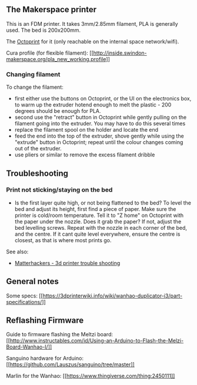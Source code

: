 ## The Makerspace printer

This is an FDM printer. It takes 3mm/2.85mm filament, PLA is generally used. The bed is 200x200mm.

The [Octoprint](http://192.168.1.12/) for it (only reachable on the internal space network/wifi).

Cura profile (for flexible filament): [[http://inside.swindon-makerspace.org/pla_new_working.profile]]

### Changing filament

To change the filament:
- first either use the buttons on Octoprint, or the UI on the electronics box, to warm up the extruder hotend enough to melt the plastic - 200 degrees should be enough for PLA.
- second use the "retract" button in Octoprint while gently pulling on the filament going into the extruder. You may have to do this several times
- replace the filament spool on the holder and locate the end
- feed the end into the top of the extruder, shove gently while using the "extrude" button in Octoprint; repeat until the colour changes coming out of the extruder.
- use pliers or similar to remove the excess filament dribble

## Troubleshooting

### Print not sticking/staying on the bed

- Is the first layer quite high, or not being flattened to the bed? To level the bed and adjust its height, first find a piece of paper. Make sure the printer is cold/room temperature. Tell it to "Z home" on Octoprint with the paper under the nozzle. Does it grab the paper? If not, adjust the bed levelling screws. Repeat with the nozzle in each corner of the bed, and the centre. If it cant quite level everywhere, ensure the centre is closest, as that is where most prints go.

See also:
- [Matterhackers - 3d printer trouble shooting](https://www.matterhackers.com/articles/3d-printer-troubleshooting-guide)


## General notes

Some specs: [[https://3dprinterwiki.info/wiki/wanhao-duplicator-i3/part-specifications/]]

## Reflashing Firmware
Guide to firmware flashing the Meltzi board: [[http://www.instructables.com/id/Using-an-Arduino-to-Flash-the-Melzi-Board-Wanhao-I/]]

Sanguino hardware for Arduino: [[https://github.com/Lauszus/sanguino/tree/master]]

Marlin for the Wanhao: [[https://www.thingiverse.com/thing:2450111]]